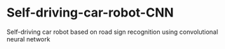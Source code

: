 # Self-driving-car-robot-CNN
Self-driving car robot based on road sign recognition using convolutional neural network
